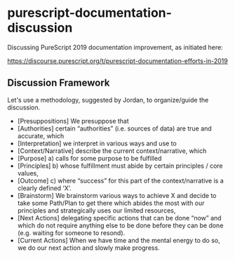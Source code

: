 # purescript-documentation-discussion

Discussing PureScript 2019 documentation improvement, as initiated here:

https://discourse.purescript.org/t/purescript-documentation-efforts-in-2019

## Discussion Framework

Let's use a methodology, suggested by Jordan, to organize/guide the discussion.

- [Presuppositions] We presuppose that
- [Authorities] certain “authorities” (i.e. sources of data) are true and accurate, which
- [Interpretation] we interpret in various ways and use to
- [Context/Narrative] describe the current context/narrative, which
- [Purpose] a) calls for some purpose to be fulfilled
- [Principles] b) whose fulfillment must abide by certain principles / core values,
- [Outcome] c) where “success” for this part of the context/narrative is a clearly defined ‘X’.
- [Brainstorm] We brainstorm various ways to achieve X and decide to take some Path/Plan to get there which abides the most with our principles and strategically uses our limited resources,
- [Next Actions] delegating specific actions that can be done “now” and which do not require anything else to be done before they can be done (e.g. waiting for someone to resond).
- [Current Actions] When we have time and the mental energy to do so, we do our next action and slowly make progress.
